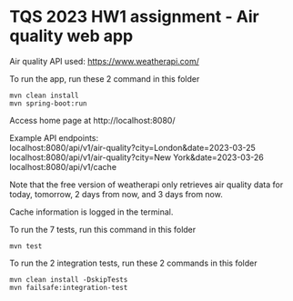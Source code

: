 # TQS 2023 HW1 assignment - Air quality web app

Air quality API used: https://www.weatherapi.com/

To run the app, run these 2 command in this folder

```
mvn clean install
mvn spring-boot:run
```

Access home page at http://localhost:8080/

Example API endpoints:<br />
localhost:8080/api/v1/air-quality?city=London&date=2023-03-25<br />
localhost:8080/api/v1/air-quality?city=New York&date=2023-03-26<br />
localhost:8080/api/v1/cache

Note that the free version of weatherapi only retrieves air quality data for today, tomorrow, 2 days from now, and 3 days from now.

Cache information is logged in the terminal.

To run the 7 tests, run this command in this folder

```
mvn test
```

To run the 2 integration tests, run these 2 commands in this folder

```
mvn clean install -DskipTests
mvn failsafe:integration-test
```